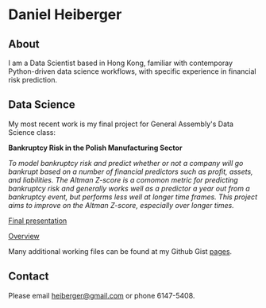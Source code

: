 # Daniel Heiberger

## About

I am a Data Scientist based in Hong Kong, familiar with contemporay Python-driven data science workflows, with specific experience in financial risk prediction.

## Data Science

My most recent work is my final project for General Assembly's Data Science class:

__Bankruptcy Risk in the Polish Manufacturing Sector__

_To model bankruptcy risk and predict whether or not a company will go bankrupt based on a number of financial predictors such as profit, assets, and liabilities. The Altman Z-score is a comomon metric for predicting bankruptcy risk and generally works well as a predictor a year out from a bankruptcy event, but performs less well at longer time frames. This project aims to improve on the Altman Z-score, especially over longer times._

[Final presentation](https://drive.google.com/file/d/0BzhZx0mGJKZ9SE9NVGlNNHV4YVE/view)

[Overview](https://gist.github.com/heiberger/0db198079a14ceba5e8580e14fe38aa3)

Many additional working files can be found at my Github Gist [pages](https://gist.github.com/heiberger).
  
## Contact

Please email heiberger@gmail.com or phone 6147-5408.
